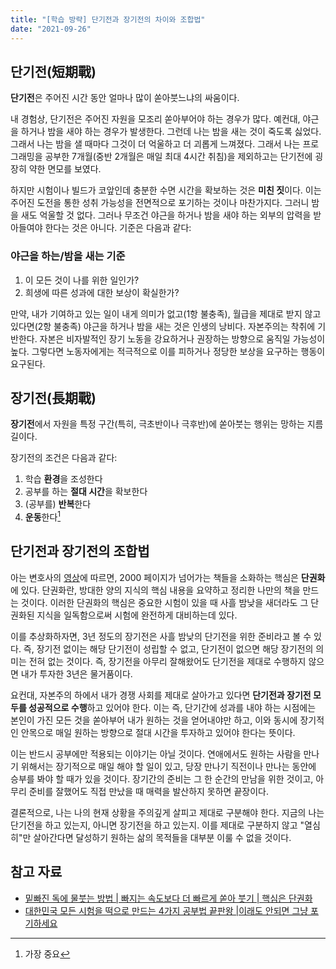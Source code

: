 ```yaml
---
title: "[학습 방략] 단기전과 장기전의 차이와 조합법"
date: "2021-09-26"
---
```


## 단기전(短期戰)

**단기전**은 주어진 시간 동안 얼마나 많이 쏟아붓느냐의 싸움이다.

내 경험상, 단기전은 주어진 자원을 모조리 쏟아부어야 하는 경우가 많다. 예컨대, 야근을 하거나 밤을 새야 하는 경우가 발생한다. 그런데 나는 밤을 새는 것이 죽도록 싫었다. 그래서 나는 밤을 샐 때마다 그것이 더 억울하고 더 괴롭게 느껴졌다. 그래서 나는 프로그래밍을 공부한 7개월(중반 2개월은 매일 최대 4시간 취침)을 제외하고는 단기전에 굉장히 약한 면모를 보였다.

하지만 시험이나 빌드가 코앞인데 충분한 수면 시간을 확보하는 것은 **미친 짓**이다. 이는 주어진 도전을 통한 성취 가능성을 전면적으로 포기하는 것이나 마찬가지다. 그러니 밤을 새도 억울할 것 없다. 그러나 무조건 야근을 하거나 밤을 새야 하는 외부의 압력을 받아들여야 한다는 것은 아니다. 기준은 다음과 같다:

### 야근을 하는/밤을 새는 기준

1. 이 모든 것이 나를 위한 일인가?
2. 희생에 따른 성과에 대한 보상이 확실한가?

만약, 내가 기여하고 있는 일이 내게 의미가 없고(1항 불충족), 월급을 제대로 받지 않고 있다면(2항 불충족) 야근을 하거나 밤을 새는 것은 인생의 낭비다. 자본주의는 착취에 기반한다. 자본은 비자발적인 장기 노동을 강요하거나 권장하는 방향으로 움직일 가능성이 높다. 그렇다면 노동자에게는 적극적으로 이를 피하거나 정당한 보상을 요구하는 행동이 요구된다.

## 장기전(長期戰)

**장기전**에서 자원을 특정 구간(특히, 극초반이나 극후반)에 쏟아붓는 행위는 망하는 지름길이다.

장기전의 조건은 다음과 같다:

1. 학습 **환경**을 조성한다
2. 공부를 하는 **절대 시간**을 확보한다
3. (공부를) **반복**한다
4. **운동**한다[^1]

## 단기전과 장기전의 조합법

아는 변호사의 [영상](https://youtu.be/GxowXdq_CaA)에 따르면, 2000 페이지가 넘어가는 책들을 소화하는 핵심은 **단권화**에 있다. 단권화란, 방대한 양의 지식의 핵심 내용을 요약하고 정리한 나만의 책을 만드는 것이다. 이러한 단권화의 핵심은 중요한 시험이 있을 때 사흘 밤낮을 새더라도 그 단권화된 지식을 일독함으로써 시험에 완전하게 대비하는데 있다.

이를 추상화하자면, 3년 정도의 장기전은 사흘 밤낮의 단기전을 위한 준비라고 볼 수 있다. 즉, 장기전 없이는 해당 단기전이 성립할 수 없고, 단기전이 없으면 해당 장기전의 의미는 전혀 없는 것이다. 즉, 장기전을 아무리 잘해왔어도 단기전을 제대로 수행하지 않으면 내가 투자한 3년은 물거품이다.

요컨대, 자본주의 하에서 내가 경쟁 사회를 제대로 살아가고 있다면 **단기전과 장기전 모두를 성공적으로 수행**하고 있어야 한다. 이는 즉, 단기간에 성과를 내야 하는 시점에는 본인이 가진 모든 것을 쏟아부어 내가 원하는 것을 얻어내야만 하고, 이와 동시에 장기적인 안목으로 매일 원하는 방향으로 절대 시간을 투자하고 있어야 한다는 뜻이다.

이는 반드시 공부에만 적용되는 이야기는 아닐 것이다. 연애에서도 원하는 사람을 만나기 위해서는 장기적으로 매일 해야 할 일이 있고, 당장 만나기 직전이나 만나는 동안에 승부를 봐야 할 때가 있을 것이다. 장기간의 준비는 그 한 순간의 만남을 위한 것이고, 아무리 준비를 잘했어도 직접 만났을 때 매력을 발산하지 못하면 끝장이다.

결론적으로, 나는 나의 현재 상황을 주의깊게 살피고 제대로 구분해야 한다. 지금의 나는 단기전을 하고 있는지, 아니면 장기전을 하고 있는지. 이를 제대로 구분하지 않고 "열심히"만 살아간다면 달성하기 원하는 삶의 목적들을 대부분 이룰 수 없을 것이다.

## 참고 자료

- [밑빠진 독에 물붓는 방법 | 빠지는 속도보다 더 빠르게 쏟아 붓기 | 핵심은 단권화](https://youtu.be/GxowXdq_CaA)
- [대한민국 모든 시험을 떡으로 만드는 4가지 공부법 끝판왕 |이래도 안되면 그냥 포기하세요](https://youtu.be/8ED0QYq3N4g)

[^1]: 가장 중요
